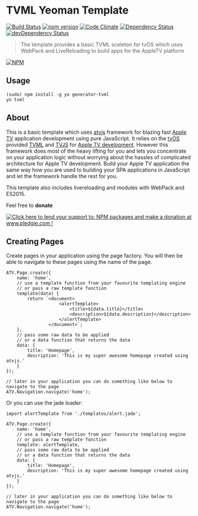 # TVML Yeoman Template

[![Build Status](https://travis-ci.org/hypery2k/generator-tvml.svg?branch=master)](https://travis-ci.org/hypery2k/generator-tvml) [![npm version](https://badge.fury.io/js/generator-tvml.svg)](http://badge.fury.io/js/generator-tvml) [![Code Climate](https://codeclimate.com/github/hypery2k/generator-tvml/badges/gpa.svg)](https://codeclimate.com/github/hypery2k/generator-tvml) [![Dependency Status](https://david-dm.org/hypery2k/generator-tvml.svg)](https://david-dm.org/hypery2k/generator-tvml) [![devDependency Status](https://david-dm.org/hypery2k/generator-tvml/dev-status.svg)](https://david-dm.org/hypery2k/generator-tvml#info=devDependencies)

> The template provides a basic TVML sceleton for tvOS which uses WebPack and LiveReloading to build apps for the AppleTV platform

[![NPM](https://nodei.co/npm/generator-tvml.png?downloads=true&downloadRank=true&stars=true)](https://nodei.co/npm/generator-tvml/)


## Usage

```
(sudo) npm install -g yo generator-tvml
yo tvml
```


## About
This is a basic template which uses [atvjs](https://www.npmjs.com/package/atvjs) framework for blazing fast [Apple TV](https://developer.apple.com/tvos/) application development using pure JavaScript. It relies on the [tvOS](https://developer.apple.com/tvos/) provided [TVML](https://developer.apple.com/library/prerelease/tvos/documentation/LanguagesUtilities/Conceptual/ATV_Template_Guide/) and [TVJS](https://developer.apple.com/library/prerelease/tvos/documentation/TVMLJS/Reference/TVJSFrameworkReference/) for [Apple TV development](https://developer.apple.com/library/tvos/documentation/General/Conceptual/AppleTV_PG/). However this framework does most of the heavy lifting for you and lets you concentrate on your application logic without worrying about the hassles of complicated architecture for Apple TV development. Build your Apple TV application the same way how you are used to building your SPA applications in JavaScript and let the framework handle the rest for you.

This template also includes livereloading and modules with WebPack and ES2015.

Feel free to **donate**

<a href='http://www.pledgie.com/campaigns/31915'><img alt='Click here to lend your support to: NPM packages and make a donation at www.pledgie.com !' src='http://www.pledgie.com/campaigns/31915.png?skin_name=chrome' border='0' /></a>
<a target="_blank" href="https://www.paypal.com/cgi-bin/webscr?cmd=_s-xclick&hosted_button_id=D88ZDNH6AANPJ">
<img alt="" border="0" src="https://www.paypalobjects.com/de_DE/DE/i/btn/btn_donateCC_LG.gif"/>
</img></a>


## Creating Pages
Create pages in your application using the page factory. You will then be able to navigate to these pages using the name of the page.
```
ATV.Page.create({
	name: 'home',
	// use a template function from your favourite templating engine
	// or pass a raw template function
	template(data) {
		return `<document>
					<alertTemplate>
						<title>${data.title}</title>
						<description>${data.description}</description>
					</alertTemplate>
				</document>`;
	},
	// pass some raw data to be applied
	// or a data function that returns the data
	data: {
		title: 'Homepage',
		description: 'This is my super awesome homepage created using atvjs.'
	}
});

// later in your application you can do something like below to navigate to the page
ATV.Navigation.navigate('home');
```

Or you can use the jade loader:


```
import alertTemplate from './templates/alert.jade';

ATV.Page.create({
	name: 'home',
	// use a template function from your favourite templating engine
	// or pass a raw template function
	template: alertTemplate,
	// pass some raw data to be applied
	// or a data function that returns the data
	data: {
		title: 'Homepage',
		description: 'This is my super awesome homepage created using atvjs.'
	}
});

// later in your application you can do something like below to navigate to the page
ATV.Navigation.navigate('home');
```
